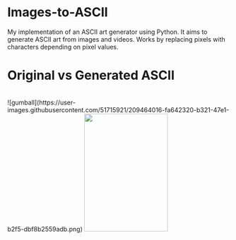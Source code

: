 # Images-to-ASCII
My implementation of an ASCII art generator using Python. It aims to generate ASCII art from images and videos. Works by replacing pixels with characters depending on pixel values.

#       Original vs Generated ASCII
<br>
![gumball](https://user-images.githubusercontent.com/51715921/209464016-fa642320-b321-47e1-b2f5-dbf8b2559adb.png)
<img src="https://user-images.githubusercontent.com/51715921/209464006-a7bb18e6-69bc-43c0-a5e7-c0773fa01001.png" width="189" height="267" />
